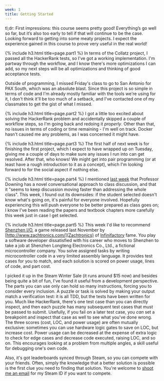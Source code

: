 ```yaml
---
week: 1
title: Getting Started
---
```

tl;dr: First impressions: this course seems pretty good! Everything’s go well so far, but
it’s also too early to tell if that will continue to be the case. Looking forward to
getting into some meaty projects. I expect the experience gained in this course to prove
very useful in the real world!

{% include h3.html title=page.part1 %}
In terms of the Collatz project, I passed all the HackerRank tests, so I've got a working
implementation. I'm partway through the workflow, and I know there's more optimizations I
can add, so my next steps will be all optimizations and thinking of good acceptance tests.

Outside of programming, I missed Friday's class to go to San Antonio for PAX South, which
was an absolute blast. Since this project is so simple in terms of code and I'm already
mostly familiar with the tools we're using for it, I don't think it'll be too much of a
setback, and I've contacted one of my classmates to get the gist of what I missed.

{% include h3.html title=page.part2 %}
I got a little too excited about solving the HackerRank problem and accidentally skipped a
couple of workflow steps, so I'm going back and redoing it *properly*. Other than that, no
issues in terms of coding or time remaining - I'm well on track. Docker hasn't caused me
any problems, as I was concerned it might have.

{% include h3.html title=page.part3 %}
The first half of next week is for finishing the first project, which I expect to have
wrapped up on Tuesday, giving me a couple of days to make sure any issues I run into can
get resolved. After that, who knows! We might get into pair programming (or at least have
a rough introduction to it as a concept), which I'm looking forward to for the social
aspect if nothing else.

{% include h3.html title=page.part4 %}
I mentioned [last week](http://rperce.net/blog/cs373/week-1) that Professor Downing has a
novel conversational approach to class discussion, and that it "seems to keep discussion
moving faster than addressing the whole class". This week, I found out its downsides: if
the student selected doesn't know what's going on, it's painful for everyone involved.
Hopefully experiencing this will push everyone to be better prepared as class goes on; I
know I've been reading the papers and textbook chapters more carefully this week just in
case I get selected.

{% include h3.html title=page.part5 %}
This week I'd like to recommend [Shenzhen I/O](http://www.zachtronics.com/shenzhen-io/), a
game released last November by [http://www.zachtronics.com/](Zachtronics) of
[Infinifactory](http://www.zachtronics.com/infinifactory/) fame. You play a software
developer dissatisfied with his career who moves to Shenzhen to take a job at Shenzhen
Longteng Electronics Co., Ltd., a fictional microcontroller company. You solve assigned
tasks by writing microcontroller code in a very limited assembly language. It provides
test cases for you to match, and each solution is scored on power usage, lines of code,
and part cost.

I picked it up in the Steam Winter Sale (it runs around $15 now) and besides being quite a
bit of fun, I've found it useful from a development perspective. The parts you can use
only can hold so many instructions, forcing you to consider every inclusion. A puzzle or
task is solved by making your output match a verification test: it is all TDD, but the
tests have been written for you. Much like HackerRank, there's one test case than you can
directly inspect, and then each puzzle has many subsequent test cases that must be passed
to submit. Usefully, if you fail on a later test case, you *can* set a breakpoint and
inspect that case as well to see what you've done wrong. The three scores (cost, LOC, and
power usage) are often mutually exclusive: sometimes you can use hardware logic gates to
save on LOC, but increase cost. Power usage can be decreased at the expense of extra logic
to check for edge cases and decrease code executed, raising LOC, and so on. This
encourages looking at a problem from multiple angles, a skill useful for debugging one's
own code.

Also, it's got leaderboards synced through Steam, so you can compete with your friends.
Often, simply the knowledge that a better solution is possible is the first clue you need
to finding that solution. You're welcome to [shoot me an
email](mailto:week-two-responses@rperce.net) for my Steam ID if you want to compete.







